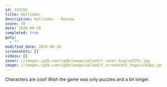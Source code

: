 ```yaml
---
id: 133152
title: Helltaker
description: Helltaker - Review
score: 70
date: 2020-09-28
completed: true
goty:
  - ""
modified_date: 2024-08-16
screenshots: []
videos: []
cover: //images.igdb.com/igdb/image/upload/t_cover_big/co279z.jpg
image: //images.igdb.com/igdb/image/upload/t_screenshot_huge/sc8apy.jpg
---
```

Characters are cool! Wish the game was only puzzles and a bit longer.